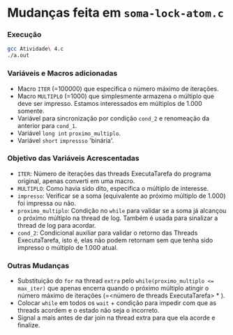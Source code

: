 # Mudanças feita em `soma-lock-atom.c`

### Execução

```bash
gcc Atividade\ 4.c
./a.out
```

### Variáveis e Macros adicionadas

- Macro `ITER` (=100000) que especifica o número máximo de iterações.
- Macro `MULTIPLO` (=1000) que simplesmente armazena o múltiplo que deve ser impresso. Estamos interessados em múltiplos de 1.000 somente.
- Variável para sincronização por condição `cond_2` e renomeação da anterior para `cond_1`.
- Variável `long int` `proximo_multiplo`.
- Variável `short` `impressso` 'binária'.

### Objetivo das Variáveis Acrescentadas

- `ITER`: Número de iterações das threads ExecutaTarefa do programa original, apenas converti em uma macro.
- `MULTIPLO`: Como havia sido dito, especifica o múltiplo de interesse.
- `impresso`: Verificar se a soma (equivalente ao próximo múltiplo de 1.000) foi impressa ou não.
- `proximo_multiplo`: Condição no `while` para validar se a soma já alcançou o próximo múltiplo na thread de log. Também é usada para sinalizar a thread de log para acordar.
- `cond_2`: Condicional auxiliar para validar o retorno das Threads ExecutaTarefa, isto é, elas não podem retornam sem que tenha sido impresso o múltiplo de 1.000 atual.
 
### Outras Mudanças

- Substituição do `for` na thread `extra` pelo `while(proximo_multiplo <= max_iter)` que apenas encerra quando o próximo múltiplo atingir o número máximo de iterações (=<número de threads ExecutaTarefa> * <ITER>).
- Colocar `while` em todos os `wait` + condição para impedir com que as threads acordem e o estado não seja o incorreto.
- Signal a mais antes de dar join na thread extra para que ela acorde e finalize.
